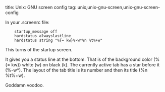 title: Unix: GNU screen config
tag: unix,unix-gnu-screen,unix-gnu-screen-config

In your .screenrc file:

		startup_message off
		hardstatus alwayslastline
		hardstatus string "%{= kw}%-w*%n %t%+w"

This turns of the startup screen. 

It gives you a status line at the bottom. That is of the background color (%{= kw}) white (w) on black (k). The currently active tab has a star before it (%-w*). The layout of the tab title is its number and then its title (%n %t%+w).

Goddamn voodoo.
